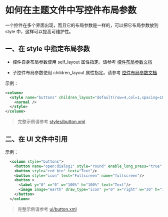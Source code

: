 # 如何在主题文件中写控件布局参数

一个控件在多个界面出现，而且它的布局参数是一样的，可以把它布局参数放到 style 中，这样可以提高可维护性。

## 一、在 style 中指定布局参数

* 控件自身布局参数使用 self_layout 属性指定。请参考 [控件布局参数文档](layout.md)

* 子控件布局参数使用 children_layout 属性指定。请参考 [控件布局参数文档](layout.md)

示例：

```xml
<column>
  <style name="buttons" children_layout="default(row=4,col=1,spacing=10)"                        self_layout="default(x=center,y=10,w=50%,h=148)">
    <normal />
  </style>
</column>
```

> 完整示例请参考 [styles/button.xml](https://github.com/zlgopen/awtk/blob/master/design/default/styles/button.xml)

## 二、在 UI 文件中引用

示例：

```xml
  <column style="buttons">
    <button name="open:dialog1" style="round" enable_long_press="true" text="Long Press"/>
    <button style="red_btn" text="Text"/>
    <button style="icon" text="Fullscreen" name="fullscreen"/>
    <button >
      <label y="0" x="0" w="100%" h="100%" text="Text"/>
      <image image="earth" draw_type="icon" y="0" x="right" w="30" h="100%"/>
    </button>
  </column>
```

> 完整示例请参考 [ui/button.xml](https://github.com/zlgopen/awtk/blob/master/design/default/ui/button.xml)

